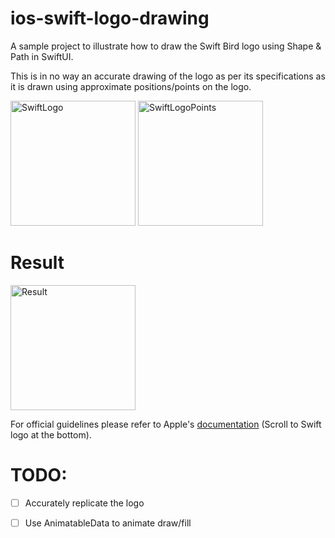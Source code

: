 # ios-swift-logo-drawing

A sample project to illustrate how to draw the Swift Bird logo using Shape & Path in SwiftUI.

This is in no way an accurate drawing of the logo as per its specifications as it is drawn using approximate positions/points on the logo.

<img width="200" alt="SwiftLogo" src="https://github.com/anupdsouza/ios-swift-logo-drawing/assets/103429618/d4b5691c-304f-4de2-be65-3fdcc6ed68e1">
<img width="200" alt="SwiftLogoPoints" src="https://github.com/anupdsouza/ios-swift-logo-drawing/assets/103429618/39253cb8-91df-4589-9a3d-27af2e35105a">

# Result

<img width="200" alt="Result" src="https://github.com/anupdsouza/ios-swift-logo-drawing/assets/103429618/9c2fd4ad-0f6b-42e6-a331-b622cf081196">

For official guidelines please refer to Apple's [documentation](https://developer.apple.com/swift/resources/) (Scroll to Swift logo at the bottom).

# TODO:
- [ ] Accurately replicate the logo
- [ ] Use AnimatableData to animate draw/fill

